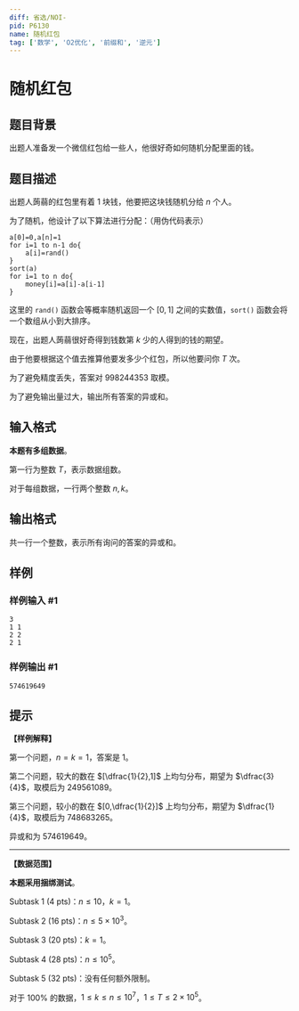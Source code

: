 ```yaml
---
diff: 省选/NOI-
pid: P6130
name: 随机红包
tag: ['数学', 'O2优化', '前缀和', '逆元']
---
```

# 随机红包
## 题目背景

出题人准备发一个微信红包给一些人，他很好奇如何随机分配里面的钱。
## 题目描述

出题人蒟蒻的红包里有着 $1$ 块钱，他要把这块钱随机分给 $n$ 个人。

为了随机，他设计了以下算法进行分配：（用伪代码表示）
```
a[0]=0,a[n]=1
for i=1 to n-1 do{
    a[i]=rand()
}
sort(a)
for i=1 to n do{
    money[i]=a[i]-a[i-1]
}
```
这里的 `rand()` 函数会等概率随机返回一个 $[0,1]$ 之间的实数值，`sort()` 函数会将一个数组从小到大排序。

现在，出题人蒟蒻很好奇得到钱数第 $k$ 少的人得到的钱的期望。

由于他要根据这个值去推算他要发多少个红包，所以他要问你 $T$ 次。

为了避免精度丢失，答案对 $998244353$ 取模。

为了避免输出量过大，输出所有答案的异或和。
## 输入格式

**本题有多组数据**。

第一行为整数 $T$，表示数据组数。

对于每组数据，一行两个整数 $n,k$。
## 输出格式

共一行一个整数，表示所有询问的答案的异或和。
## 样例

### 样例输入 #1
```
3
1 1
2 2
2 1
```
### 样例输出 #1
```
574619649
```
## 提示

**【样例解释】**

第一个问题，$n=k=1$，答案是 $1$。

第二个问题，较大的数在 $[\dfrac{1}{2},1]$ 上均匀分布，期望为 $\dfrac{3}{4}$，取模后为 $249561089$。

第三个问题，较小的数在 $[0,\dfrac{1}{2}]$ 上均匀分布，期望为 $\dfrac{1}{4}$，取模后为 $748683265$。

异或和为 $574619649$。

------

**【数据范围】**

**本题采用捆绑测试**。

$\text{Subtask 1 (4 pts)}$：$n \le 10$，$k=1$。

$\text{Subtask 2 (16 pts)}$：$n \le 5 \times 10^3$。

$\text{Subtask 3 (20 pts)}$：$k=1$。

$\text{Subtask 4 (28 pts)}$：$n \le 10^5$。

$\text{Subtask 5 (32 pts)}$：没有任何额外限制。

对于 $100\%$ 的数据，$1 \le k \le n \le 10^7$，$1 \le T \le 2 \times 10^5$。
